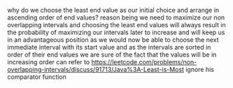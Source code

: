 why do we choose the least end value as our initial choice  and arrange in ascending order of end values?
reason being we need to maximize our non overlapping intervals and choosing the least end values will always result in the probability of maximizing our intervals later to increase and will keep us in an advantageous position as we would now be able to choose the next immediate interval with its start value
and as the intervals are sorted in order of their end values we are sure of the fact that the values will be in increasing order
can refer to
https://leetcode.com/problems/non-overlapping-intervals/discuss/91713/Java%3A-Least-is-Most
ignore his comparator function